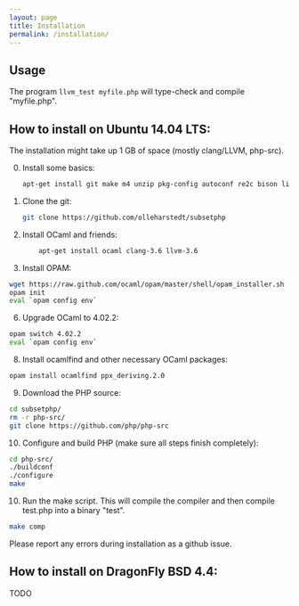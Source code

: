 ```yaml
---
layout: page
title: Installation
permalink: /installation/
---
```


Usage
-----

The program `llvm_test myfile.php` will type-check and compile "myfile.php".

How to install on Ubuntu 14.04 LTS:
-----------------------------------

The installation might take up 1 GB of space (mostly clang/LLVM, php-src).

0. Install some basics:

    ```bash
    apt-get install git make m4 unzip pkg-config autoconf re2c bison libxml2-dev
    ```

1. Clone the git:

    ```bash
    git clone https://github.com/olleharstedt/subsetphp
    ```

2. Install OCaml and friends:

    ```bash
        apt-get install ocaml clang-3.6 llvm-3.6
    ```

3. Install OPAM: 

```bash
wget https://raw.github.com/ocaml/opam/master/shell/opam_installer.sh -O - | sh -s /usr/local/bin/
opam init
eval `opam config env`
```

6. Upgrade OCaml to 4.02.2: 

```bash
opam switch 4.02.2
eval `opam config env`
```

8. Install ocamlfind and other necessary OCaml packages:

```bash
opam install ocamlfind ppx_deriving.2.0
```

9. Download the PHP source:

```bash
cd subsetphp/
rm -r php-src/
git clone https://github.com/php/php-src
```

10. Configure and build PHP (make sure all steps finish completely):

```bash
cd php-src/
./buildconf
./configure
make
```

10. Run the make script. This will compile the compiler and then compile test.php into a binary "test".

```bash
make comp
```

Please report any errors during installation as a github issue.

How to install on DragonFly BSD 4.4:
------------------------------------

TODO
